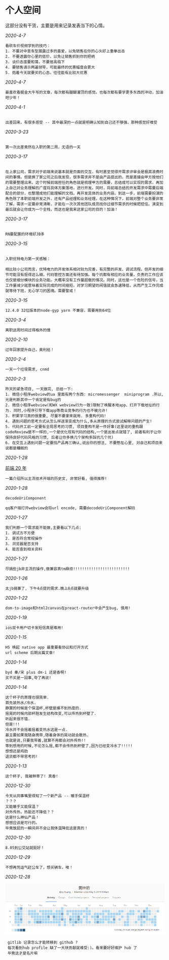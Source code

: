 # 个人空间

这部分没有干货，主要是用来记录发表当下的心情。

_2020-4-7_

```
看砍车价视频学到的技巧：
1. 不要对中意车型展露过多的喜爱，以免销售在你的心头好上重拳出击
2. 不要透露你心里的低价，以免让销售抓到你的把柄
3. 谈价态度要和蔼，不要居高临下
4. 要销售请示两遍领导，可能最终的优惠幅度会更大
5. 抱着今天就要买的心态，往往能有比较大优惠

```

_2020-4-7_

```
最喜欢看掘金大牛写的文章，每次都有醍醐灌顶的感觉。也每次都有要学更多东西的冲动，加油吧少年！

```

_2020-4-1_

```

出差回来，有很多感受 -- 其中最深的一点就是明确认知到自己还不够强，那种感觉好难受

```

_2020-3-23_

```

第一次出差竟然在入职的第二周，无语的一天

```

_2020-3-17_

```

在上家公司，需求对于前端来说基本就是页面的交互，有时甚至觉得开需求评审会是极其浪费时间的事情。但是换了家公司之后我发现，很多需求并不是由产品提出的，而是直接由甲方按他们的需要整理出来。这个时候前端担任的角色就是梳理甲方的需要，总结成可以实现的需求，再加上自己对业务理解的广度将具体方案落地，进行开发。同时，将前端总结的开发需求中需要后端配合的部分，也整理成他们能理解的文档，再开发具体的业务内容。到这一步，前端需要扮演的角色除了本职前端开发之外，还有产品经理和业务经理。在这种情况下，前端对整个业务要非常了解，需求一定要非常清晰，才能在一次次其他团队成员找你过细节需求的时候把控住。演变到最后就会让你成为一个全栈，而这也是我来这家公司的目的！加油！

```

_2020-3-17_

```

RN要配置的环境好JB多

```

_2020-3-15_

```

入职优特电力第一天感触：

相比较小公司而言，优特电力的开发体系相对较为完善，有完整的开发、调试流程。但开发的细节可能没有抠得这么细，代码管控方面还有待加强。每个坑都有相应的业务量，负责的工作应该也仅是细分模块的业务功能。大概率没有工作量超载的情况。同时，这也是一个危险的信号，当工作量减少就意味着实际完成的时间缩短，对学习期望的阀值就会急速降低，从而产生工作完成就等待下班，无心学习的困境。需要警戒！

```

_2020-3-15_

```
12.4.0 32位版本的node-gyp yarn 不兼容，需要用到64位
```

_2020-3-4_

```
离职这周时间过得格外的慢
```

_2020-2-10_

```
过年回家提升自己，奥利给！
```

_2020-2-4_

```
一天一个垃圾需求, cnmd
```

_2020-2-3_

```
昨天的紧急项目, 一天做完, 总结一下:
1. 微信小程序webview的ua 里面有两个东西: micromessenger  miniprogram .所以,光是判断其中一个肯定是有bug的
2. 微信小程序webview(和WX webview行为一致)限制了唤醒本地app、打开下载地址的行为. 同时,小程序引导下载app等商业竞争的行为也不被允许!
3. 积累学习真的很重要, 尽量不要拿来就用. 多重构代码!
4. 遇到问题的思考方式从怎么样逐渐变成为什么,多从原理的方式尝试解释问题的产生!
5. 代码开工前一定要有全局思考的习惯, 项目重构不是一件好事(这里说的重构跟codeReview是不一样的,一个是优化现有代码的结构,一个是出发点就错了, 前者有利于让你保持良好代码风格的习惯, 后者让你多换几个架构多踩坑几个坑)
6. 在交互上遇到问题一定要找产品再三确认,说出你的想法, 不要憋在心里, 对自己和项目来说都是糟糕的
```

_2020-1-28_

[前端 20 年](https://zhuanlan.zhihu.com/p/68030183)

```
一篇介绍所以主流技术开端的历史文, 非常好看, 值得推荐!
```

_2020-1-28_

`decodeUriComponent`

```
qq客户端打开webview会将url encode, 需要decodeUriComponent解码
```

_2020-1-27_

```
我们判断一个需求能不能做,主要看以下几点:
1. 调试方不方便
2. 是否符合常规操作
3. 浏览器是否支持
4. 能否查到相关资料
```

_2020-1-27_

```
尽搞些jb非主流的操作,做兼容真tm麻烦!!!!!!!!!!!!!!!!!!!!!!!!!
```

_2020-1-26_

```
太jb搞事了, 下午4点提的需求.晚上8点就要升级
```

_2020-1-22_

```
dom-to-image和html2canvas在preact-router中会产生bug, 慎用!
```

_2020-1-19_

```
ios双卡用户切卡发短信真是难用!
```

_2020-1-15_

```
H5 唤起 native app 最重要看协议和打开方式
url scheme 后期出篇文章!
```

_2020-1-14_

```
byd 秦/宋 plus dm-i 还是香啊!
买不买是一回事,夸了再说!
```

_2020-1-14_

```
这个杯子的原理也很简单.
首先装热水/冷水.
静置的时候是个保温杯,杯壁是摸不到热度的.
摇晃的时候内部杯胆发生结构改变,可以传热到杯壁了.
听起来很不错.
但是!!!
冷水并不会摇着摇着变热水这是一点.
最主要如果我随身携带,随着身体的晃动就会散热.
也就是说,只要我带着,就算不用都会对外传热!!
等到想用的时候,不论怎么摇,都不会传热到杯壁了,因为已经变冷水了!!!!!
想想还是鸡肋
退货都不带思考的!
```

_2020-1-13_

```
这个杯子, 我被种草了! 真香!
```

_2020-12-30_

```
今天从同事嘴里得知了一个新产品 -- 暖手保温杯
？？？
又能暖手又能保温？
对外传热，热能还不降低？？
这是什么神仙产品！
想想应该是可行的。
毕竟放屁的一瞬间并不会让我体温降低这是真的！
```

_2020-12-30_

```
8.05到公交站就挺好！
```

_2020-12-29_

```
不想再凭运气赶公车了，想买辆车，唉！
```

_2020-12-28_

![gitlab提交记录](./image/gitcommit.jpg)

```
 gitlib 记录怎么才能转移到 github ?
 每次看到hub profile 缺了一大块贡献就难受:)。看来要好好维护 hub 了
 毕竟这才是名片嘛
```
